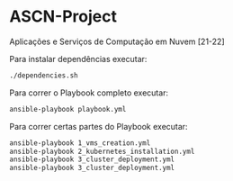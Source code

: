 # ASCN-Project
Aplicações e Serviços de Computação em Nuvem [21-22]

Para instalar dependências executar:

```bash
./dependencies.sh
```

Para correr o Playbook completo executar:

```bash
ansible-playbook playbook.yml
```

Para correr certas partes do Playbook executar:

```bash
ansible-playbook 1_vms_creation.yml
ansible-playbook 2_kubernetes_installation.yml
ansible-playbook 3_cluster_deployment.yml
ansible-playbook 3_cluster_deployment.yml
```
